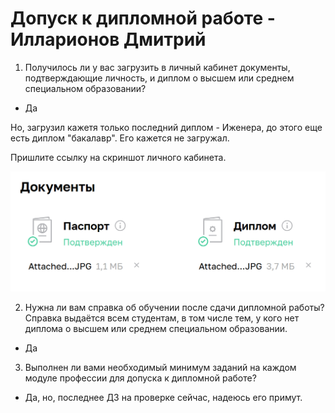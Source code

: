 # Допуск к дипломной работе - Илларионов Дмитрий

1. Получилось ли у вас загрузить в личный кабинет документы, подтверждающие личность, и диплом о высшем или среднем специальном образовании?

- Да

Но, загрузил кажетя только последний диплом - Иженера, до этого еще есть диплом "бакалавр". Его кажется не загружал.

Пришлите ссылку на скриншот личного кабинета.

![alt text](image.png)

2. Нужна ли вам справка об обучении после сдачи дипломной работы? Справка выдаётся всем студентам, в том числе тем, у кого нет диплома о высшем или среднем специальном образовании.
- Да

3. Выполнен ли вами необходимый минимум заданий на каждом модуле профессии для допуска к дипломной работе?
- Да, но, последнее ДЗ на проверке сейчас, надеюсь его примут.

